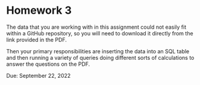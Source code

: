 # Homework 3

The data that you are working with in this assignment could not easily fit within a GitHub repository, so you will need to download it directly from the link provided in the PDF.

Then your primary responsibilities are inserting the data into an SQL table and then running a variety of queries doing different sorts of calculations to answer the questions on the PDF.

Due: September 22, 2022
